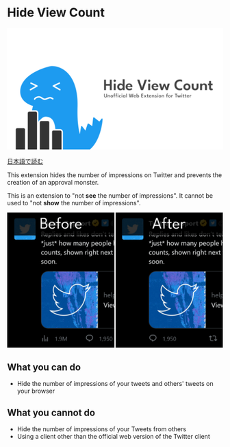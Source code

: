# Hide View Count

![logo](image/logo.png)

[日本語で読む](README_ja.md)

This extension hides the number of impressions on Twitter and prevents the creation of an approval monster.

This is an extension to "not **see** the number of impressions". It cannot be used to "not **show** the number of impressions".

![screenshot](image/screenshot.png)

## What you can do

- Hide the number of impressions of your tweets and others' tweets on your browser

## What you cannot do

- Hide the number of impressions of your Tweets from others
- Using a client other than the official web version of the Twitter client
